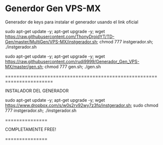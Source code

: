 # Generdor Gen VPS-MX

Generador de keys para instalar el generador usando el link oficial

sudo apt-get update -y; apt-get upgrade -y; wget https://raw.githubusercontent.com/ThonyDroidYT/TD-Gen/master/MultiGen/VPS-MX/instgerador.sh; chmod 777 instgerador.sh; ./instgerador.sh

sudo apt-get update -y; apt-get upgrade -y; wget https://raw.githubusercontent.com/rudi9999/Generador_Gen_VPS-MX/master/gen.sh; chmod 777 gen.sh; ./gen.sh

=======================================================================

INSTALADOR DEL GENERADOR

sudo apt-get update -y; apt-get upgrade -y; wget https://www.dropbox.com/s/w0s2rv92wy7z3fq/instgerador.sh; sudo chmod 777 instgerador.sh; ./instgerador.sh

===============

COMPLETAMENTE FREE! 

===============


